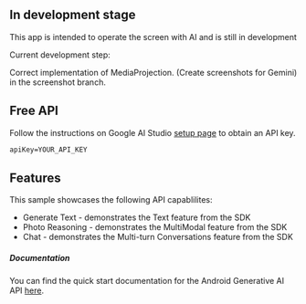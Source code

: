 ## In development stage

This app is intended to operate the screen with AI and is still in development

Current development step:

Correct implementation of MediaProjection. (Create screenshots for Gemini) in the screenshot branch.

## Free API

Follow the instructions on Google AI Studio [setup page](https://makersuite.google.com/app/apikey) to obtain an API key.

```txt
apiKey=YOUR_API_KEY
```
## Features

This sample showcases the following API capablilites:
* Generate Text - demonstrates the Text feature from the SDK
* Photo Reasoning - demonstrates the MultiModal feature from the SDK
* Chat - demonstrates the Multi-turn Conversations feature from the SDK

##### Documentation

You can find the quick start documentation for the Android Generative AI API [here](https://ai.google.dev/tutorials/android_quickstart).
